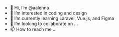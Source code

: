 - 👋 Hi, I’m @aalenna
- 👀 I’m interested in coding and design
- 🌱 I’m currently learning Laravel, Vue.js, and Figma
- 💞️ I’m looking to collaborate on ...
- 📫 How to reach me ...

<!---
aalenna/aalenna is a ✨ special ✨ repository because its `README.md` (this file) appears on your GitHub profile.
You can click the Preview link to take a look at your changes.
--->
